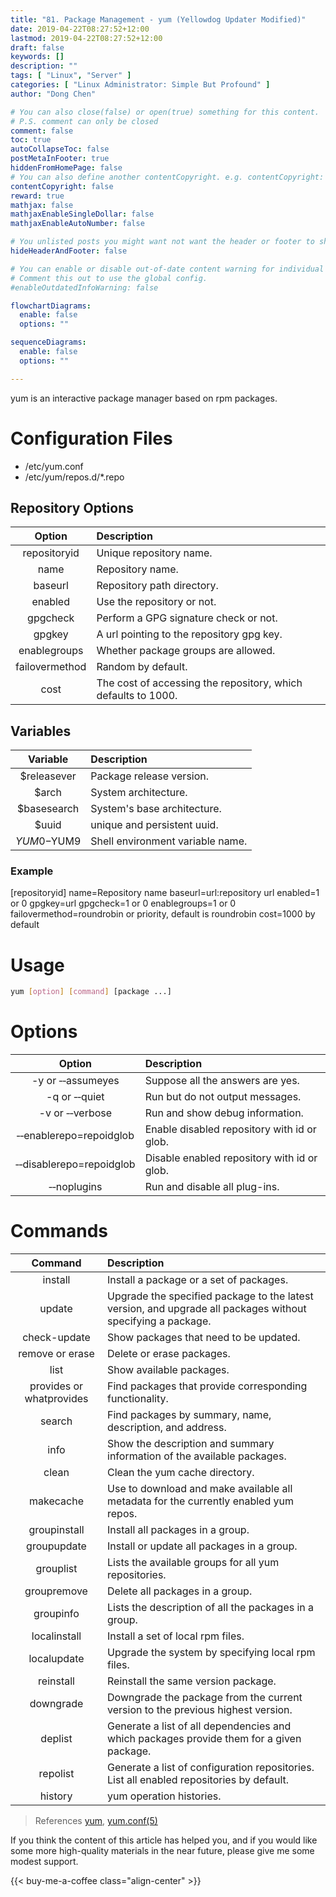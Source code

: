 ```yaml
---
title: "81. Package Management - yum (Yellowdog Updater Modified)"
date: 2019-04-22T08:27:52+12:00
lastmod: 2019-04-22T08:27:52+12:00
draft: false
keywords: []
description: ""
tags: [ "Linux", "Server" ]
categories: [ "Linux Administrator: Simple But Profound" ]
author: "Dong Chen"

# You can also close(false) or open(true) something for this content.
# P.S. comment can only be closed
comment: false
toc: true
autoCollapseToc: false
postMetaInFooter: true
hiddenFromHomePage: false
# You can also define another contentCopyright. e.g. contentCopyright: "This is another copyright."
contentCopyright: false
reward: true
mathjax: false
mathjaxEnableSingleDollar: false
mathjaxEnableAutoNumber: false

# You unlisted posts you might want not want the header or footer to show
hideHeaderAndFooter: false

# You can enable or disable out-of-date content warning for individual post.
# Comment this out to use the global config.
#enableOutdatedInfoWarning: false

flowchartDiagrams:
  enable: false
  options: ""

sequenceDiagrams: 
  enable: false
  options: ""

---
```


yum is an interactive package manager based on rpm packages.

<!--more-->

# Configuration Files

* /etc/yum.conf
* /etc/yum/repos.d/*.repo

## Repository Options

| Option | Description |
|:---------------:|:---------------|
| repositoryid | Unique repository name. |
| name | Repository name. |
| baseurl | Repository path directory. |
| enabled | Use the repository or not. |
| gpgcheck | Perform a GPG signature check or not. |
| gpgkey | A url pointing to the repository gpg key. |
| enablegroups | Whether package groups are allowed. |
| failovermethod | Random by default. |
| cost | The cost of accessing the repository, which defaults to 1000. |

## Variables

| Variable | Description |
|:---------------:|:---------------|
| $releasever | Package release version. |
| $arch | System architecture. |
| $basesearch | System's base architecture. |
| $uuid | unique and persistent uuid. |
| $YUM0-$YUM9 | Shell environment variable name. |

### Example

[repositoryid]
name=Repository name
baseurl=url:repository url
enabled=1 or 0
gpgkey=url
gpgcheck=1 or 0
enablegroups=1 or 0
failovermethod=roundrobin or priority, default is roundrobin
cost=1000 by default

# Usage

```bash
yum [option] [command] [package ...]
```

# Options

| Option | Description |
|:---------------:|:---------------|
| -y or &#8209;&#8209;assumeyes | Suppose all the answers are yes. |
| -q or &#8209;&#8209;quiet | Run but do not output messages. |
| -v or &#8209;&#8209;verbose | Run and show debug information. |
| &#8209;&#8209;enablerepo=repoidglob | Enable disabled repository with id or glob. |
| &#8209;&#8209;disablerepo=repoidglob | Disable enabled repository with id or glob. |
| &#8209;&#8209;noplugins | Run and disable all plug-ins. |
# Commands
| Command | Description |
|:---------------:|:---------------|
| install | Install a package or a set of packages. |
| update | Upgrade the specified package to the latest version, and upgrade all packages without specifying a package. |
| check-update | Show packages that need to be updated. |
| remove or erase | Delete or erase packages. |
| list | Show available packages. |
| provides or whatprovides | Find packages that provide corresponding functionality. |
| search | Find packages by summary, name, description, and address. |
| info | Show the description and summary information of the available packages. |
| clean | Clean the yum cache directory. |
| makecache | Use to download and make available all metadata for the currently enabled yum repos. |
| groupinstall | Install all packages in a group. |
| groupupdate | Install or update all packages in a group. |
| grouplist | Lists the available groups for all yum repositories. |
| groupremove | Delete all packages in a group. |
| groupinfo | Lists the description of all the packages in a group. |
| localinstall | Install a set of local rpm files. |
| localupdate | Upgrade the system by specifying local rpm files. |
| reinstall | Reinstall the same version package. |
| downgrade | Downgrade the package from the current version to the previous highest version. |
| deplist | Generate a list of all dependencies and which packages provide them for a given package. |
| repolist | Generate a list of configuration repositories. List all enabled repositories by default. |
| history | yum operation histories. |

> References
> [yum](http://man7.org/linux/man-pages/man8/yum.8.html),
> [yum.conf(5)](http://man7.org/linux/man-pages/man5/yum.conf.5.html)

If you think the content of this article has helped you, and if you would like some more high-quality materials in the near future, please give me some modest support.

<!-- Buy Me a Coffee Button -->
{{< buy-me-a-coffee class="align-center" >}}
